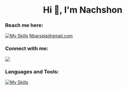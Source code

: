                                                  
<p>

<div style="text-align: center;">
  <h1>Hi 👋, I'm Nachshon</h1>
</div>

### Reach me here:
[![My Skills](https://skills.thijs.gg/icons?i=gmail&theme=dark)](https://skills.thijs.gg)   Nbarsela@gmail.com

### Connect with me:
 <a href="https://www.linkedin.com/in/nbar-sela/">
    <img src="https://skillicons.dev/icons?i=linkedin" />
  </a>


### Languages and Tools:

[![My Skills](https://skills.thijs.gg/icons?i=java,python,c,cpp,nodejs,javascript,typescript,react,mysql,mongodb,firebase&theme=dark)](https://skills.thijs.gg)

</p>
